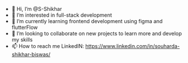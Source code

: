 - 👋 Hi, I’m @S-Shikhar
- 👀 I’m interested in full-stack development
- 🌱 I’m currently learning frontend development using figma and flutterFlow
- 💞️ I’m looking to collaborate on new projects to learn more and develop my skills
- 📫 How to reach me LinkedIN: https://www.linkedin.com/in/souharda-shikhar-biswas/

<!---
S-Shikhar/S-Shikhar is a ✨ special ✨ repository because its `README.md` (this file) appears on your GitHub profile.
You can click the Preview link to take a look at your changes.
--->

